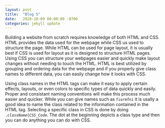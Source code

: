 ```yaml
---
layout: post
title:  "Blog 5"
date:   2020-10-09 00:00:00 -0700
categories: jekyll update
---
```

Building a website from scratch requires knowledge of both HTML and CSS. HTML provides the data used for the webpage while CSS us used to structure the page. While HTML can be used for page layout, it is usually best if CSS is used for layout as it is designed to structure HTML pages. Using CSS you can structure your webpages easier and quickly make layout changes without needing to touch the HTML. HTML is best utilized by grouping and ordering data for the webpage and if you properly give class names to different data, you can easily change how it looks with CSS.

Using class names in the HTML tags can make it easy to apply certain effects, layouts, or even colors to specific types of data quickly and easily. Proper and consistant naming conventions will make this process much easier and quicker. While you can give names such as <code>fiormfni</code> it is usally a good idea to name the class related to the information contained in the HTML tag. Selecting a specific class in CSS is done by doing <code>.<i>className</i>{<i>CSS_Code</i></code>. The dot at the beginning depicts a class type and then you can do anything you can do with CSS. 
